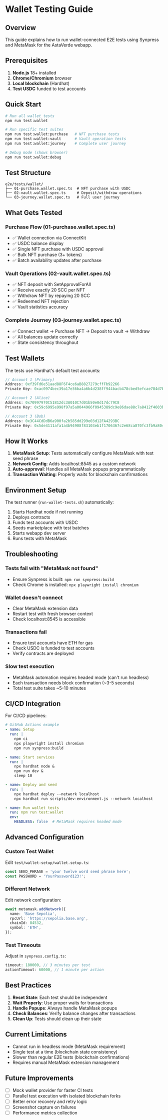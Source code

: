 # Wallet Testing Guide

## Overview

This guide explains how to run wallet-connected E2E tests using Synpress and MetaMask for the AstaVerde webapp.

## Prerequisites

1. **Node.js** 18+ installed
2. **Chrome/Chromium** browser
3. **Local blockchain** (Hardhat)
4. **Test USDC** funded to test accounts

## Quick Start

```bash
# Run all wallet tests
npm run test:wallet

# Run specific test suites
npm run test:wallet:purchase   # NFT purchase tests
npm run test:wallet:vault      # Vault operation tests
npm run test:wallet:journey    # Complete user journey

# Debug mode (shows browser)
npm run test:wallet:debug
```

## Test Structure

```
e2e/tests/wallet/
├── 01-purchase.wallet.spec.ts  # NFT purchase with USDC
├── 02-vault.wallet.spec.ts     # Deposit/withdraw operations
└── 03-journey.wallet.spec.ts   # Full user journey
```

## What Gets Tested

### Purchase Flow (01-purchase.wallet.spec.ts)
- ✅ Wallet connection via ConnectKit
- ✅ USDC balance display
- ✅ Single NFT purchase with USDC approval
- ✅ Bulk NFT purchase (3+ tokens)
- ✅ Batch availability updates after purchase

### Vault Operations (02-vault.wallet.spec.ts)
- ✅ NFT deposit with SetApprovalForAll
- ✅ Receive exactly 20 SCC per NFT
- ✅ Withdraw NFT by repaying 20 SCC
- ✅ Redeemed NFT rejection
- ✅ Vault statistics accuracy

### Complete Journey (03-journey.wallet.spec.ts)
- ✅ Connect wallet → Purchase NFT → Deposit to vault → Withdraw
- ✅ All balances update correctly
- ✅ State consistency throughout

## Test Wallets

The tests use Hardhat's default test accounts:

```javascript
// Account 1 (Primary)
Address: 0xf39Fd6e51aad88F6F4ce6aB8827279cffFb92266
Private Key: 0xac0974bec39a17e36ba4a6b4d238ff944bacb478cbed5efcae784d7bf4f2ff80

// Account 2 (Alice)  
Address: 0x70997970C51812dc3A010C7d01b50e0d17dc79C8
Private Key: 0x59c6995e998f97a5a0044966f0945389dc9e86dae88c7a8412f4603b6b78690d

// Account 3 (Bob)
Address: 0x3C44CdDdB6a900fa2b585dd299e03d12FA4293BC
Private Key: 0x5de4111afa1a4b94908f83103eb1f1706367c2e68ca870fc3fb9a804cdab365a
```

## How It Works

1. **MetaMask Setup**: Tests automatically configure MetaMask with test seed phrase
2. **Network Config**: Adds localhost:8545 as a custom network
3. **Auto-approval**: Handles all MetaMask popups programmatically
4. **Transaction Waiting**: Properly waits for blockchain confirmations

## Environment Setup

The test runner (`run-wallet-tests.sh`) automatically:
1. Starts Hardhat node if not running
2. Deploys contracts
3. Funds test accounts with USDC
4. Seeds marketplace with test batches
5. Starts webapp dev server
6. Runs tests with MetaMask

## Troubleshooting

### Tests fail with "MetaMask not found"
- Ensure Synpress is built: `npm run synpress:build`
- Check Chrome is installed: `npx playwright install chromium`

### Wallet doesn't connect
- Clear MetaMask extension data
- Restart test with fresh browser context
- Check localhost:8545 is accessible

### Transactions fail
- Ensure test accounts have ETH for gas
- Check USDC is funded to test accounts
- Verify contracts are deployed

### Slow test execution
- MetaMask automation requires headed mode (can't run headless)
- Each transaction needs block confirmation (~3-5 seconds)
- Total test suite takes ~5-10 minutes

## CI/CD Integration

For CI/CD pipelines:

```yaml
# GitHub Actions example
- name: Setup
  run: |
    npm ci
    npx playwright install chromium
    npm run synpress:build

- name: Start services
  run: |
    npx hardhat node &
    npm run dev &
    sleep 10

- name: Deploy and seed
  run: |
    npx hardhat deploy --network localhost
    npx hardhat run scripts/dev-environment.js --network localhost

- name: Run wallet tests
  run: npm run test:wallet
  env:
    HEADLESS: false  # MetaMask requires headed mode
```

## Advanced Configuration

### Custom Test Wallet

Edit `test/wallet-setup/wallet.setup.ts`:

```typescript
const SEED_PHRASE = 'your twelve word seed phrase here';
const PASSWORD = 'YourPassword123!';
```

### Different Network

Edit network configuration:

```typescript
await metamask.addNetwork({
  name: 'Base Sepolia',
  rpcUrl: 'https://sepolia.base.org',
  chainId: 84532,
  symbol: 'ETH',
});
```

### Test Timeouts

Adjust in `synpress.config.ts`:

```typescript
timeout: 180000, // 3 minutes per test
actionTimeout: 60000, // 1 minute per action
```

## Best Practices

1. **Reset State**: Each test should be independent
2. **Wait Properly**: Use proper waits for transactions
3. **Handle Popups**: Always handle MetaMask popups
4. **Check Balances**: Verify balance changes after transactions
5. **Clean Up**: Tests should clean up their state

## Current Limitations

- Cannot run in headless mode (MetaMask requirement)
- Single test at a time (blockchain state consistency)
- Slower than regular E2E tests (blockchain confirmations)
- Requires manual MetaMask extension management

## Future Improvements

- [ ] Mock wallet provider for faster CI tests
- [ ] Parallel test execution with isolated blockchain forks
- [ ] Better error recovery and retry logic
- [ ] Screenshot capture on failures
- [ ] Performance metrics collection